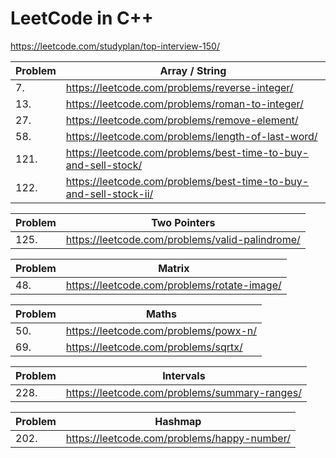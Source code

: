 # LeetCode in C++

https://leetcode.com/studyplan/top-interview-150/

| Problem | Array / String                                                    |
|---------|-------------------------------------------------------------------|
| 7.      | https://leetcode.com/problems/reverse-integer/                    |
| 13.     | https://leetcode.com/problems/roman-to-integer/                   | 
| 27.     | https://leetcode.com/problems/remove-element/                     |
| 58.     | https://leetcode.com/problems/length-of-last-word/                |
| 121.    | https://leetcode.com/problems/best-time-to-buy-and-sell-stock/    | 
| 122.    | https://leetcode.com/problems/best-time-to-buy-and-sell-stock-ii/ |

| Problem | Two Pointers                                                      |
|---------|-------------------------------------------------------------------|
| 125.    | https://leetcode.com/problems/valid-palindrome/                   |

| Problem | Matrix                                                            |
|---------|-------------------------------------------------------------------|
| 48.     | https://leetcode.com/problems/rotate-image/                       |

| Problem | Maths                                                             |
|---------|-------------------------------------------------------------------|
| 50.     | https://leetcode.com/problems/powx-n/                             |
| 69.     | https://leetcode.com/problems/sqrtx/                              |

| Problem | Intervals                                                         |
|---------|-------------------------------------------------------------------|
| 228.    | https://leetcode.com/problems/summary-ranges/                     |

| Problem | Hashmap                                                           |
|---------|-------------------------------------------------------------------|
| 202.    | https://leetcode.com/problems/happy-number/                       |

